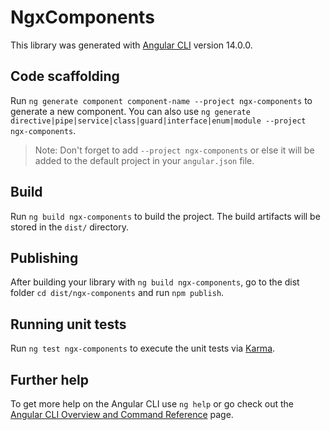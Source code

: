 # NgxComponents

This library was generated with [Angular CLI](https://github.com/angular/angular-cli) version 14.0.0.

## Code scaffolding

Run `ng generate component component-name --project ngx-components` to generate a new component. You can also use `ng generate directive|pipe|service|class|guard|interface|enum|module --project ngx-components`.
> Note: Don't forget to add `--project ngx-components` or else it will be added to the default project in your `angular.json` file. 

## Build

Run `ng build ngx-components` to build the project. The build artifacts will be stored in the `dist/` directory.

## Publishing

After building your library with `ng build ngx-components`, go to the dist folder `cd dist/ngx-components` and run `npm publish`.

## Running unit tests

Run `ng test ngx-components` to execute the unit tests via [Karma](https://karma-runner.github.io).

## Further help

To get more help on the Angular CLI use `ng help` or go check out the [Angular CLI Overview and Command Reference](https://angular.io/cli) page.
